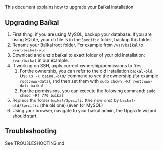This document explains how to upgrade your Baïkal installation

## Upgrading Baïkal

1. First thing, if you are using MySQL, backup your database. If you are using SQLite, your db file is in the `Specific` folder, backup this folder.
2. Rename your Baïkal root folder. For example from `/var/baikal` to `/var/baikal-old`
3. Download and unzip baïkal to exact folder of your old installation: `/var/baikal` in our example.
4. If working on SSH, apply correct ownership/permissions to files. 
	1. For the ownership, you can refer to the old installation `baikal-old`. Use `ls -l baikal-old/` command to see the ownership (for example `root:www-data`), and then set them with `sudo chown -Rf root:www-data baikal`
	2. For the permissions, you can execute the following command: `sudo chmod -Rf 770 baikal`
5. Replace the folder `baikal/Specific` (the new one) by `baikal-old/Specific` (the old one) (even for MySQL)
6. Using your browser, navigate to your baikal admin, the Upgrade wizard should start.

## Troubleshooting

See TROUBLESHOOTING.md